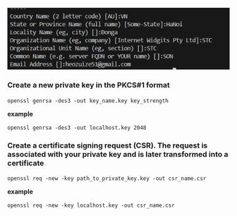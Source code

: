 ![alt text](image.png)
### Create a new private key in the PKCS#1 format
```
openssl genrsa -des3 -out key_name.key key_strength
```
__example__
```
openssl genrsa -des3 -out localhost.key 2048 
```

### Create a certificate signing request (CSR). The request is associated with your private key and is later transformed into a certificate
```
openssl req -new -key path_to_private_key.key -out csr_name.csr
``` 
__example__
```
openssl req -new -key localhost.key -out csr_name.csr
```
